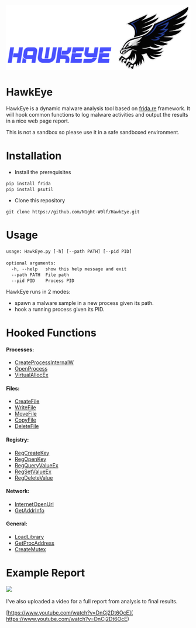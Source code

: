 <img src="report/images/logo.png" />

# HawkEye

HawkEye is a dynamic malware analysis tool based on [frida.re](https://www.frida.re/) framework. It will hook common functions to log malware activities and output the results in a nice web page report.

This is not a sandbox so please use it in a safe sandboxed environment.

# Installation

- Install the prerequisites 

```
pip install frida
pip install psutil
```

- Clone this repository

```
git clone https://github.com/N1ght-W0lf/HawkEye.git
```

# Usage

```
usage: HawkEye.py [-h] [--path PATH] [--pid PID]

optional arguments:
  -h, --help   show this help message and exit
  --path PATH  File path
  --pid PID    Process PID
```

HawkEye runs in 2 modes:

- spawn a malware sample in a new process given its path.
- hook a running process given its PID.

# Hooked Functions

#### Processes:

- <a href="#">CreateProcessInternalW</a>
- <a href="#">OpenProcess</a>
- <a href="#">VirtualAllocEx</a>

#### Files:

- <a href="#">CreateFile</a>
- <a href="#">WriteFile</a>
- <a href="#">MoveFile</a>
- <a href="#">CopyFile</a>
- <a href="#">DeleteFile</a>

#### Registry:

- <a href="#">RegCreateKey</a>
- <a href="#">RegOpenKey</a>
- <a href="#">RegQueryValueEx</a>
- <a href="#">RegSetValueEx</a>
- <a href="#">RegDeleteValue</a>

#### Network:

- <a href="#">InternetOpenUrl</a>
- <a href="#">GetAddrInfo</a>

#### General:

- <a href="#">LoadLibrary</a>
- <a href="#">GetProcAddress</a>
- <a href="#">CreateMutex</a>

# Example Report

<img src="report/images/report.gif" />

I've also uploaded a video for a full report from analysis to final results.

 [https://www.youtube.com/watch?v=DnCj2Dt6OcE]( https://www.youtube.com/watch?v=DnCj2Dt6OcE)
